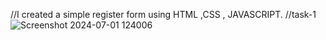 //I created a simple register form using HTML ,CSS , JAVASCRIPT.
//task-1
![Screenshot 2024-07-01 124006](https://github.com/suraj-korde/Numetry/assets/91476836/d68f0f31-b126-4e28-afd6-f61459eec180)
